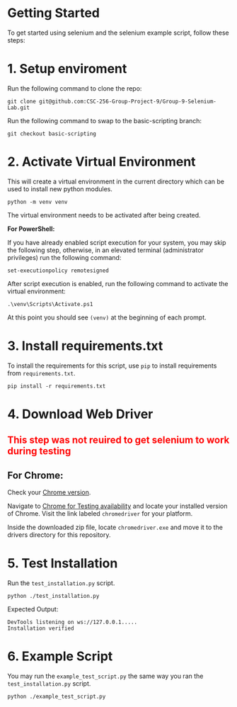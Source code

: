 # Getting Started

To get started using selenium and the selenium example script, follow these steps:
# 1. Setup enviroment
Run the following command to clone the repo:

    git clone git@github.com:CSC-256-Group-Project-9/Group-9-Selenium-Lab.git

Run the following command to swap to the basic-scripting branch:

    git checkout basic-scripting
# 2. Activate Virtual Environment
This will create a virtual environment in the current directory which can be used to install new python modules.

    python -m venv venv

The virtual environment needs to be activated after being created.

**For PowerShell:**

If you have already enabled script execution for your system, you may skip the following step, otherwise, in an elevated terminal (administrator privileges) run the following command:

    set-executionpolicy remotesigned

After script execution is enabled, run the following command to activate the virtual environment:

    .\venv\Scripts\Activate.ps1

At this point you should see <code>(venv)</code> at the beginning of each prompt.

# 3. Install requirements.txt
To install the requirements for this script, use <code>pip</code> to install requirements from <code>requirements.txt</code>.

    pip install -r requirements.txt

# 4. Download Web Driver

<h2 style="color: red;">This step was not reuired to get selenium to work during testing</h2>

## For Chrome:
Check your [Chrome version](chrome://settings/help).

Navigate to [Chrome for Testing availability](https://googlechromelabs.github.io/chrome-for-testing/) and locate your installed version of Chrome. Visit the link labeled <code>chromedriver</code> for your platform.

Inside the downloaded zip file, locate <code>chromedriver.exe</code> and move it to the drivers directory for this repository.

# 5. Test Installation
Run the <code>test_installation.py</code> script.

    python ./test_installation.py
    
Expected Output:

    DevTools listening on ws://127.0.0.1.....
    Installation verified

# 6. Example Script
You may run the <code>example_test_script.py</code> the same way you ran the <code>test_installation.py</code> script.

    python ./example_test_script.py
